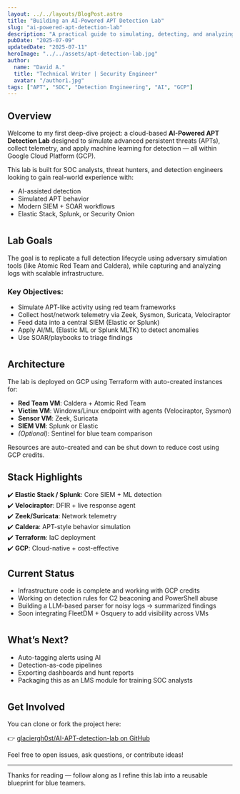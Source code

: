 ```yaml
---
layout: ../../layouts/BlogPost.astro
title: "Building an AI-Powered APT Detection Lab"
slug: "ai-powered-apt-detection-lab"
description: "A practical guide to simulating, detecting, and analyzing APT-like behavior using AI-driven tooling, open source frameworks, and GCP."
pubDate: "2025-07-09"
updatedDate: "2025-07-11"
heroImage: "../../assets/apt-detection-lab.jpg"
author:
  name: "David A."
  title: "Technical Writer | Security Engineer"
  avatar: "/author1.jpg"
tags: ["APT", "SOC", "Detection Engineering", "AI", "GCP"]
---
```


## Overview

Welcome to my first deep-dive project: a cloud-based **AI-Powered APT Detection Lab** designed to simulate advanced persistent threats (APTs), collect telemetry, and apply machine learning for detection — all within Google Cloud Platform (GCP).

This lab is built for SOC analysts, threat hunters, and detection engineers looking to gain real-world experience with:
- AI-assisted detection
- Simulated APT behavior
- Modern SIEM + SOAR workflows
- Elastic Stack, Splunk, or Security Onion

#
## Lab Goals

The goal is to replicate a full detection lifecycle using adversary simulation tools (like Atomic Red Team and Caldera), while capturing and analyzing logs with scalable infrastructure.

### Key Objectives:
- Simulate APT-like activity using red team frameworks
- Collect host/network telemetry via Zeek, Sysmon, Suricata, Velociraptor
- Feed data into a central SIEM (Elastic or Splunk)
- Apply AI/ML (Elastic ML or Splunk MLTK) to detect anomalies
- Use SOAR/playbooks to triage findings

#
## Architecture

The lab is deployed on GCP using Terraform with auto-created instances for:
- **Red Team VM**: Caldera + Atomic Red Team
- **Victim VM**: Windows/Linux endpoint with agents (Velociraptor, Sysmon)
- **Sensor VM**: Zeek, Suricata
- **SIEM VM**: Splunk or Elastic
- *(Optional)*: Sentinel for blue team comparison

Resources are auto-created and can be shut down to reduce cost using GCP credits.

## Stack Highlights

✔️ **Elastic Stack / Splunk**: Core SIEM + ML detection  
✔️ **Velociraptor**: DFIR + live response agent  
✔️ **Zeek/Suricata**: Network telemetry  
✔️ **Caldera**: APT-style behavior simulation  
✔️ **Terraform**: IaC deployment  
✔️ **GCP**: Cloud-native + cost-effective


## Current Status

- Infrastructure code is complete and working with GCP credits
- Working on detection rules for C2 beaconing and PowerShell abuse
- Building a LLM-based parser for noisy logs → summarized findings
- Soon integrating FleetDM + Osquery to add visibility across VMs

#
## What’s Next?

- Auto-tagging alerts using AI
- Detection-as-code pipelines
- Exporting dashboards and hunt reports
- Packaging this as an LMS module for training SOC analysts

#
## Get Involved

You can clone or fork the project here:

👉 [glaciergh0st/AI-APT-detection-lab on GitHub](https://github.com/glaciergh0st/AI-APT-detection-lab)

Feel free to open issues, ask questions, or contribute ideas!

---

Thanks for reading — follow along as I refine this lab into a reusable blueprint for blue teamers.
